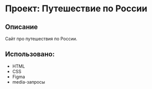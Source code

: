 # Проект: Путешествие по России
## Описание
Сайт про путешествия по России.
## Использовано:
* HTML
* CSS
* Figma
* media-запросы

